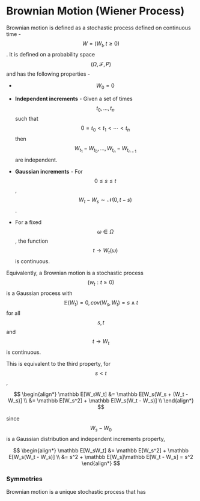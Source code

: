 # Brownian Motion (Wiener Process)

Brownian motion is defined as a stochastic process defined on continuous time - $$W = (W_t, t \geq 0)$$. It is defined on a probability space $$(\Omega, \mathcal F, P)$$ and has the following properties -

- $$W_0 = 0$$

- **Independent increments** - Given a set of times $$t_0, \dots, t_n$$ such that $$0 = t_0 <t_1 < \cdots < t_n$$ then $$W_{t_1} - W_{t_0}, \dots, W_{t_{n}} - W_{t_{n - 1}}$$ are independent.

- **Gaussian increments** - For $$0 \leq s \leq t$$, $$W_t - W_s \sim \mathcal N(0, t - s)$$.

- For a fixed $$\omega \in \Omega$$, the function $$t \to W_t(\omega)$$ is continuous.

Equivalently, a Brownian motion is a stochastic process $$(w_t: t \geq 0)$$ is a Gaussian process with $$\mathbb E(W_t) = 0, cov(W_s, W_t) = s \wedge t$$ for all $$s, t$$ and $$t \to W_t$$ is continuous.

This is equivalent to the third property, for $$s < t$$, 

$$
\begin{align*}
\mathbb E[W_sW_t] &= \mathbb E[W_s(W_s + (W_t - W_s)]  \\
&= \mathbb E[W_s^2] + \mathbb E[W_s(W_t - W_s)] \\
\end{align*}
$$

since $$W_s - W_0$$ is a Gaussian distribution and independent increments property,

$$
\begin{align*}
\mathbb E[W_sW_t] &= \mathbb E[W_s^2] + \mathbb E[W_s(W_t - W_s)] \\
&= s^2 + \mathbb E[W_s]\mathbb E[W_t - W_s] = s^2
\end{align*}
$$

### Symmetries

Brownian motion is a unique stochastic process that has 
